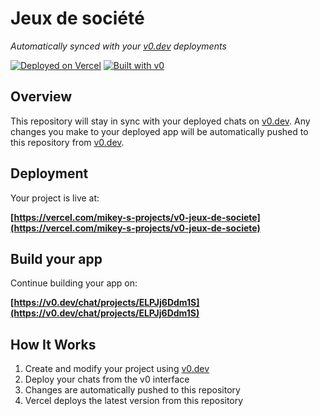 # Jeux de société

*Automatically synced with your [v0.dev](https://v0.dev) deployments*

[![Deployed on Vercel](https://img.shields.io/badge/Deployed%20on-Vercel-black?style=for-the-badge&logo=vercel)](https://vercel.com/mikey-s-projects/v0-jeux-de-societe)
[![Built with v0](https://img.shields.io/badge/Built%20with-v0.dev-black?style=for-the-badge)](https://v0.dev/chat/projects/ELPJj6Ddm1S)

## Overview

This repository will stay in sync with your deployed chats on [v0.dev](https://v0.dev).
Any changes you make to your deployed app will be automatically pushed to this repository from [v0.dev](https://v0.dev).

## Deployment

Your project is live at:

**[https://vercel.com/mikey-s-projects/v0-jeux-de-societe](https://vercel.com/mikey-s-projects/v0-jeux-de-societe)**

## Build your app

Continue building your app on:

**[https://v0.dev/chat/projects/ELPJj6Ddm1S](https://v0.dev/chat/projects/ELPJj6Ddm1S)**

## How It Works

1. Create and modify your project using [v0.dev](https://v0.dev)
2. Deploy your chats from the v0 interface
3. Changes are automatically pushed to this repository
4. Vercel deploys the latest version from this repository